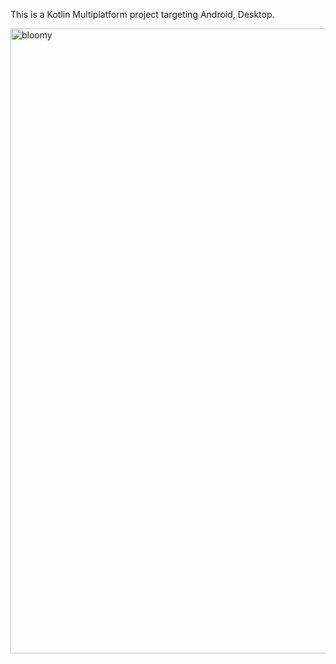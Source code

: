 This is a Kotlin Multiplatform project targeting Android, Desktop.

<img width="1000" alt="bloomy" src="https://github.com/user-attachments/assets/e424c2df-596e-43d4-9d13-925769e35da8" />

